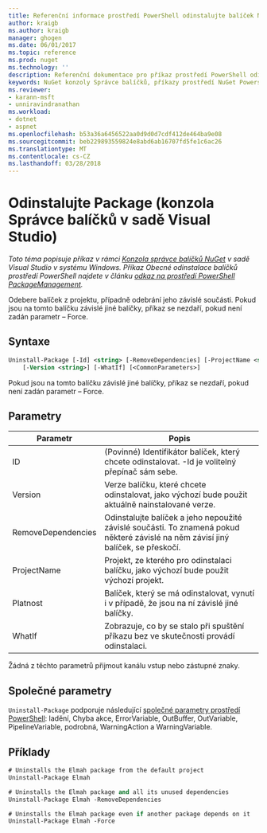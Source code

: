 ```yaml
---
title: Referenční informace prostředí PowerShell odinstalujte balíček NuGet | Microsoft Docs
author: kraigb
ms.author: kraigb
manager: ghogen
ms.date: 06/01/2017
ms.topic: reference
ms.prod: nuget
ms.technology: ''
description: Referenční dokumentace pro příkaz prostředí PowerShell odinstalace balíčku v konzole Správce balíčků NuGet v sadě Visual Studio.
keywords: NuGet konzoly Správce balíčků, příkazy prostředí NuGet Powershell, NuGet Powershell odkaz, odinstalační balíček
ms.reviewer:
- karann-msft
- unniravindranathan
ms.workload:
- dotnet
- aspnet
ms.openlocfilehash: b53a36a6456522aa0d9d0d7cdf412de464ba9e08
ms.sourcegitcommit: beb229893559824e8abd6ab16707fd5fe1c6ac26
ms.translationtype: MT
ms.contentlocale: cs-CZ
ms.lasthandoff: 03/28/2018
---
```

# <a name="uninstall-package-package-manager-console-in-visual-studio"></a>Odinstalujte Package (konzola Správce balíčků v sadě Visual Studio)

*Toto téma popisuje příkaz v rámci [Konzola správce balíčků NuGet](package-manager-console.md) v sadě Visual Studio v systému Windows. Příkaz Obecné odinstalace balíčků prostředí PowerShell najdete v článku [odkaz na prostředí PowerShell PackageManagement](/powershell/module/packagemanagement/?view=powershell-6).*

Odebere balíček z projektu, případně odebrání jeho závislé součásti. Pokud jsou na tomto balíčku závislé jiné balíčky, příkaz se nezdaří, pokud není zadán parametr – Force.

## <a name="syntax"></a>Syntaxe

```ps
Uninstall-Package [-Id] <string> [-RemoveDependencies] [-ProjectName <string>] [-Force]
    [-Version <string>] [-WhatIf] [<CommonParameters>]
```

Pokud jsou na tomto balíčku závislé jiné balíčky, příkaz se nezdaří, pokud není zadán parametr – Force.

## <a name="parameters"></a>Parametry

| Parametr | Popis |
| --- | --- |
| ID | (Povinné) Identifikátor balíček, který chcete odinstalovat. -Id je volitelný přepínač sám sebe. |
| Version | Verze balíčku, které chcete odinstalovat, jako výchozí bude použit aktuálně nainstalované verze. |
| RemoveDependencies | Odinstalujte balíček a jeho nepoužité závislé součásti. To znamená pokud některé závislé na něm závisí jiný balíček, se přeskočí. |
| ProjectName | Projekt, ze kterého pro odinstalaci balíčku, jako výchozí bude použit výchozí projekt. |
| Platnost | Balíček, který se má odinstalovat, vynutí i v případě, že jsou na ní závislé jiné balíčky. |
| WhatIf | Zobrazuje, co by se stalo při spuštění příkazu bez ve skutečnosti provádí odinstalaci. |

Žádná z těchto parametrů přijmout kanálu vstup nebo zástupné znaky.

## <a name="common-parameters"></a>Společné parametry

`Uninstall-Package` podporuje následující [společné parametry prostředí PowerShell](http://go.microsoft.com/fwlink/?LinkID=113216): ladění, Chyba akce, ErrorVariable, OutBuffer, OutVariable, PipelineVariable, podrobná, WarningAction a WarningVariable.

## <a name="examples"></a>Příklady

```ps
# Uninstalls the Elmah package from the default project
Uninstall-Package Elmah

# Uninstalls the Elmah package and all its unused dependencies
Uninstall-Package Elmah -RemoveDependencies 

# Uninstalls the Elmah package even if another package depends on it
Uninstall-Package Elmah -Force
```
